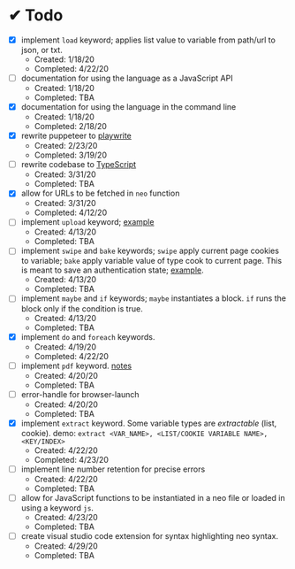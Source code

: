 # ✔ Todo
* [x] implement `load` keyword; applies list value to variable from path/url to json, or txt.
  * Created: 1/18/20
  * Completed: 4/22/20
* [ ] documentation for using the language as a JavaScript API
  * Created: 1/18/20
  * Completed: TBA
* [x] documentation for using the language in the command line
  * Created: 1/18/20
  * Completed: 2/18/20
* [x] rewrite puppeteer to [playwrite](https://github.com/microsoft/playwright)
  * Created: 2/23/20
  * Completed: 3/19/20
* [ ] rewrite codebase to [TypeScript](https://www.robertcooper.me/using-eslint-and-prettier-in-a-typescript-project)
  * Created: 3/31/20
  * Completed: TBA
* [x] allow for URLs to be fetched in `neo` function
  * Created: 3/31/20
  * Completed: 4/12/20
* [ ] implement `upload` keyword; [example](https://github.com/microsoft/playwright/blob/master/docs/examples/upload.js)
  * Created: 4/13/20
  * Completed: TBA
* [ ] implement `swipe` and `bake` keywords; `swipe` apply current page cookies to variable; `bake` apply variable value of type cook to current page. This is meant to save an authentication state; [example](https://github.com/microsoft/playwright/blob/master/docs/examples/authentication.js).
  * Created: 4/13/20
  * Completed: TBA
* [ ] implement `maybe` and `if` keywords; `maybe` instantiates a block. `if` runs the block only if the condition is true.
  * Created: 4/13/20
  * Completed: TBA
* [x] implement `do` and `foreach` keywords.
  * Created: 4/19/20
  * Completed: 4/22/20
* [ ] implement `pdf` keyword. [notes](https://github.com/microsoft/playwright/blob/master/docs/api.md#pagepdfoptions)
  * Created: 4/20/20
  * Completed: TBA
* [ ] error-handle for browser-launch
  * Created: 4/20/20
  * Completed: TBA
* [x] implement `extract` keyword. Some variable types are *extractable* (list, cookie). demo: `extract <VAR_NAME>, <LIST/COOKIE VARIABLE NAME>, <KEY/INDEX>`
  * Created: 4/22/20
  * Completed: 4/23/20
* [ ] implement line number retention for precise errors
  * Created: 4/22/20
  * Completed: TBA
* [ ] allow for JavaScript functions to be instantiated in a neo file or loaded in using a keyword `js`.
  * Created: 4/23/20
  * Completed: TBA
* [ ] create visual studio code extension for syntax highlighting neo syntax.
  * Created: 4/29/20
  * Completed: TBA
